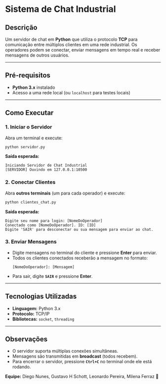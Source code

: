 # **Sistema de Chat Industrial**  

## **Descrição**  
Um servidor de chat em **Python** que utiliza o protocolo **TCP** para comunicação entre múltiplos clientes em uma rede industrial. Os operadores podem se conectar, enviar mensagens em tempo real e receber mensagens de outros usuários.  

---

## **Pré-requisitos**  
- **Python 3.x** instalado  
- Acesso a uma rede local (ou `localhost` para testes locais)  

---

## **Como Executar**  

### **1. Iniciar o Servidor**  
Abra um terminal e execute:  
```bash
python servidor.py
```
**Saída esperada:**  
```
Iniciando Servidor de Chat Industrial  
[SERVIDOR] Ouvindo em 127.0.0.1:10500  
```

### **2. Conectar Clientes**  
Abra **outros terminais** (um para cada operador) e execute:  
```bash
python clientes_chat.py
```
**Saída esperada:**  
```
Digite seu nome para login: [NomeDoOperador]
Conectado como [NomeDoOperador]. ID: [ID]
Digite 'SAIR' para desconectar ou sua mensagem para enviar ao chat.
```

### **3. Enviar Mensagens**  
- Digite mensagens no terminal do cliente e pressione **Enter** para enviar.  
- Todos os clientes conectados receberão a mensagem no formato:  
  ```
  [NomeDoOperador]: [Mensagem]
  ```
- Para sair, digite **`SAIR`** e pressione **Enter**.  

---

## **Tecnologias Utilizadas**  
- **Linguagem:** Python 3.x  
- **Protocolo:** TCP/IP  
- **Bibliotecas:** `socket`, `threading`  

---

## **Observações**  
- O servidor suporta múltiplas conexões simultâneas.  
- Mensagens são transmitidas em **broadcast** (todos recebem).  
- Para encerrar o servidor, pressione **`Ctrl+C`** no terminal onde ele está rodando.  

**Equipe:** Diego Nunes, Gustavo H Schott, Leonardo Pereira, Milena Ferraz 🚀